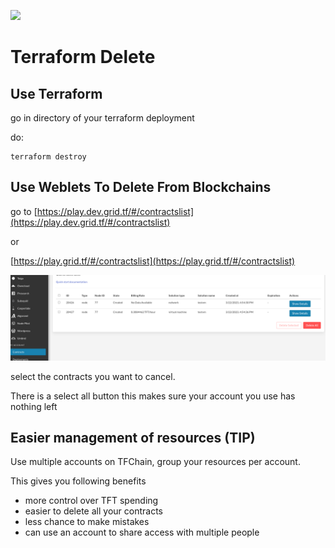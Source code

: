 ![ ](./advanced/img/terraform_.png)

# Terraform Delete

## Use Terraform

go in directory of your terraform deployment

do:

```
terraform destroy
```

## Use Weblets To Delete From Blockchains

go to [https://play.dev.grid.tf/#/contractslist](https://play.dev.grid.tf/#/contractslist)

or

[https://play.grid.tf/#/contractslist](https://play.grid.tf/#/contractslist)

![ ](./img/weblets_contracts.png)

select the contracts you want to cancel.

There is a select all button this makes sure your account you use has nothing left

## Easier management of resources (TIP)

Use multiple accounts on TFChain, group your resources per account.

This gives you following benefits

- more control over TFT spending
- easier to delete all your contracts
- less chance to make mistakes
- can use an account to share access with multiple people

